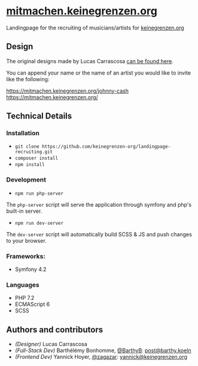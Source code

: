 # [mitmachen.keinegrenzen.org](https://mitmachen.keinegrenzen.org)

Landingpage for the recruiting of musicians/artists for [keinegrenzen.org](https://keinegrenzen.org)

## Design

The original designs made by Lucas Carrascosa [can be found here](https://files.barthy.koeln/s/7edgxdRji9i9FJs).

You can append your name or the name of an artist you would like to invite like the following:

https://mitmachen.keinegrenzen.org/johnny-cash
https://mitmachen.keinegrenzen.org/

## Technical Details

### Installation

- `git clone https://github.com/keinegrenzen-org/landingpage-recruiting.git`
- `composer install`
- `npm install`

### Development

- `npm run php-server`

The `php-server` script will serve the application through symfony and php's built-in server.

- `npm run dev-server`

The `dev-server` script will automatically build SCSS & JS and push changes to your browser.

### Frameworks:
- Symfony 4.2

### Languages
- PHP 7.2
- ECMAScript 6
- SCSS

## Authors and contributors

- *(Designer)* Lucas Carrascosa
- *(Full-Stack Dev)* Barthélémy Bonhomme, [@BarthyB](https://github.com/BarthyB/): [post@barthy.koeln](mailto:post@barthy.koeln)
- *(Frontend Dev)* Yannick Hoyer, [@zagazar](https://github.com/zagazar/): [yannick@keinegrenzen.org](mailto:yannick@keinegrenzen.org)
